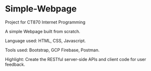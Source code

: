 # Simple-Webpage

Project for CT870 Internet Programming

A simple Webpage built from scratch. 

Language used: HTML, CSS, Javascript. 

Tools used: Bootstrap, GCP Firebase, Postman.

Highlight: Create the RESTful server-side APIs and client code for user feedback.
